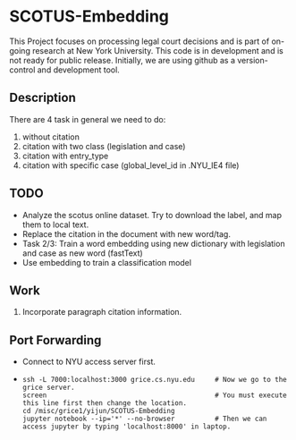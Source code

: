 # SCOTUS-Embedding

This Project focuses on processing legal court decisions and is part of on-going research at New York University. This code is in development and is not ready for public release. Initially, we are using github as a version-control and development tool.

## Description
There are 4 task in general we need to do:
  1. without citation
  2. citation with two class (legislation and case)
  3. citation with entry_type
  4. citation with specific case (global_level_id in .NYU_IE4 file)
  
## TODO

- Analyze the scotus online dataset. Try to download the label, and map them to local text.
- Replace the citation in the document with new word/tag.
- Task 2/3: Train a word embedding using new dictionary with legislation and case as new word (fastText)
- Use embedding to train a classification model



## Work
1. Incorporate paragraph citation information.

## Port Forwarding

- Connect to NYU access server first.
- ```
  ssh -L 7000:localhost:3000 grice.cs.nyu.edu     # Now we go to the grice server.
  screen                                          # You must execute this line first then change the location.
  cd /misc/grice1/yijun/SCOTUS-Embedding
  jupyter notebook --ip='*' --no-browser          # Then we can access jupyter by typing 'localhost:8000' in laptop.
  ```




